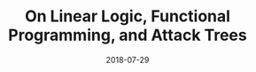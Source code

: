 ---
type: pub
authors:
  - Harley Eades III
  - Jiaming Jiang
  - Aubrey Bryant
title: "On Linear Logic, Functional Programming, and Attack Trees"
note: "To Appear in the Proceedings of the Fifth International Workshop on Graphical Models for Security"
date: 2018-07-29
resource:
  type: pdf
  pdf-url: http://metatheorem.org/includes/pubs/GraMSec18.pdf
---